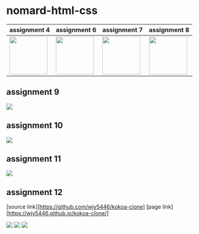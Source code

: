 # nomard-html-css


| assignment 4 | assignment 6 | assignment 7 | assignment 8
| :-- | :-- | :-- | :-- 
| <img src="image/assignment-4.png" height="100" /> | <img src="image/assignment-6.png" height="100" /> | <img src="image/assignment-7.png" height="100" /> | <img src="image/assignment-8.png" height="100" />

## assignment 9

![](image/assignment-9.png)

## assignment 10

![](image/assignment-10.png)

## assignment 11

![](image/assignment-11.png)

## assignment 12

[source link][https://github.com/wjy5446/kokoa-clone]
[page link][https://wjy5446.github.io/kokoa-clone/]

![](image/kokoa-menu.png)
![](image/kokoa-chat.png)
![](image/kokoa-setting.png)
